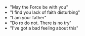 - "May the Force be with you"
- "I find you lack of faith disturbing"
- "I am your father"
- "Do ro do not. There is no try"
- "I've got a bad feeling about this"
